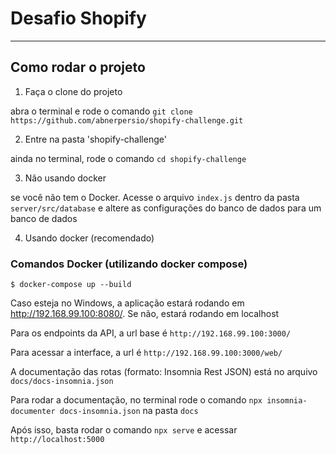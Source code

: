 # Desafio Shopify

---

## Como rodar o projeto

1. Faça o clone do projeto

abra o terminal e rode o comando `git clone https://github.com/abnerpersio/shopify-challenge.git`

2. Entre na pasta 'shopify-challenge'

ainda no terminal, rode o comando `cd shopify-challenge`

3. Não usando docker

se você não tem o Docker. Acesse o arquivo `index.js` dentro da pasta `server/src/database` e altere as configurações do banco de dados para um banco de dados

4. Usando docker (recomendado)

### Comandos Docker (utilizando docker compose)

```
$ docker-compose up --build
```

Caso esteja no Windows, a aplicação estará rodando em http://192.168.99.100:8080/. Se não, estará rodando em localhost

Para os endpoints da API, a url base é `http://192.168.99.100:3000/`

Para acessar a interface, a url é `http://192.168.99.100:3000/web/`

A documentação das rotas (formato: Insomnia Rest JSON) está no arquivo `docs/docs-insomnia.json`

Para rodar a documentação, no terminal rode o comando `npx insomnia-documenter docs-insomnia.json` na pasta `docs`

Após isso, basta rodar o comando `npx serve` e acessar `http://localhost:5000`
